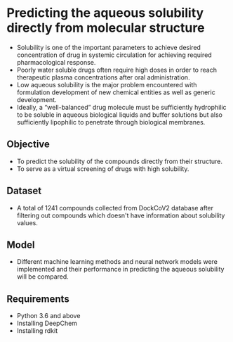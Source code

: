 # Predicting the aqueous solubility directly from molecular structure

* Solubility is one of the important parameters to achieve desired concentration of drug in systemic circulation for achieving required pharmacological response.
* Poorly water soluble drugs often require high doses in order to reach therapeutic plasma concentrations after oral administration.
* Low aqueous solubility is the major problem encountered with formulation development of new chemical entities as well as generic development.
* Ideally, a “well-balanced” drug molecule must be sufficiently hydrophilic to be soluble in aqueous biological liquids and buffer solutions but also sufficiently lipophilic to penetrate through biological membranes.

## Objective
* To predict the solubility of the compounds directly from their structure.
* To serve as a virtual screening of drugs with high solubility.

## Dataset
* A total of 1241 compounds collected from DockCoV2 database after filtering out compounds which doesn't have information about solubility values.

## Model
* Different machine learning methods and neural network models were implemented and their performance in predicting the aqueous solubility will be compared.

## Requirements
* Python 3.6 and above
* Installing DeepChem
* Installing rdkit

